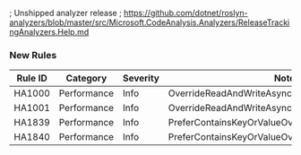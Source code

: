 ﻿; Unshipped analyzer release
; https://github.com/dotnet/roslyn-analyzers/blob/master/src/Microsoft.CodeAnalysis.Analyzers/ReleaseTrackingAnalyzers.Help.md

### New Rules
Rule ID | Category | Severity | Notes
--------|----------|----------|-------
HA1000 | Performance | Info | OverrideReadAndWriteAsyncOnApmStreamAnalyzer
HA1001 | Performance | Info | OverrideReadAndWriteAsyncOnApmStreamAnalyzer
HA1839 | Performance | Info | PreferContainsKeyOrValueOverPropertyAccessAnalyzer
HA1840 | Performance | Info | PreferContainsKeyOrValueOverPropertyAccessAnalyzer